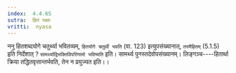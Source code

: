 ```yaml
---
index:  4.4.65
sutra:  हितं भक्षाः
vritti:  nyasa
---
```


ननु हितशब्दयोगे चतुर्थ्या भवितव्यम्, `हितयोगे चतुर्थी भवति` (वा. 123) इत्युपसंख्यानात्, `तस्मैहितम्` (5.1.5) इति निर्देशात् ? `सामर्थ्याद्विभक्तिविपरिणामो भविष्यति` इति। सामर्थ्य पुनस्तदेवोपसंख्यानम्। लिङ्गञ्च----हितार्था क्रिया तद्धितवृत्तान्तर्भवति, तेन न प्रयुज्यत इति।।

